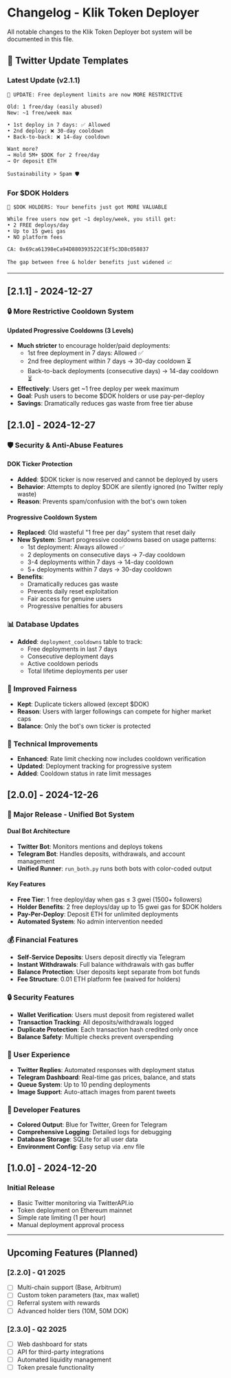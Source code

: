 # Changelog - Klik Token Deployer

All notable changes to the Klik Token Deployer bot system will be documented in this file.

## 📱 Twitter Update Templates

### Latest Update (v2.1.1)
```
🚨 UPDATE: Free deployment limits are now MORE RESTRICTIVE

Old: 1 free/day (easily abused)
New: ~1 free/week max

• 1st deploy in 7 days: ✅ Allowed
• 2nd deploy: ❌ 30-day cooldown
• Back-to-back: ❌ 14-day cooldown

Want more? 
→ Hold 5M+ $DOK for 2 free/day
→ Or deposit ETH

Sustainability > Spam 🛡️
```

### For $DOK Holders
```
🎯 $DOK HOLDERS: Your benefits just got MORE VALUABLE

While free users now get ~1 deploy/week, you still get:
• 2 FREE deploys/day
• Up to 15 gwei gas
• NO platform fees

CA: 0x69ca61398eCa94D880393522C1Ef5c3D8c058837

The gap between free & holder benefits just widened 📈
```

---

## [2.1.1] - 2024-12-27

### 🔒 More Restrictive Cooldown System

#### Updated Progressive Cooldowns (3 Levels)
- **Much stricter** to encourage holder/paid deployments:
  - 1st free deployment in 7 days: Allowed ✅
  - 2nd free deployment within 7 days → 30-day cooldown ⏳
  - Back-to-back deployments (consecutive days) → 14-day cooldown ⏳
- **Effectively**: Users get ~1 free deploy per week maximum
- **Goal**: Push users to become $DOK holders or use pay-per-deploy
- **Savings**: Dramatically reduces gas waste from free tier abuse

## [2.1.0] - 2024-12-27

### 🛡️ Security & Anti-Abuse Features

#### DOK Ticker Protection
- **Added**: $DOK ticker is now reserved and cannot be deployed by users
- **Behavior**: Attempts to deploy $DOK are silently ignored (no Twitter reply waste)
- **Reason**: Prevents spam/confusion with the bot's own token

#### Progressive Cooldown System
- **Replaced**: Old wasteful "1 free per day" system that reset daily
- **New System**: Smart progressive cooldowns based on usage patterns:
  - 1st deployment: Always allowed ✅
  - 2 deployments on consecutive days → 7-day cooldown
  - 3-4 deployments within 7 days → 14-day cooldown
  - 5+ deployments within 7 days → 30-day cooldown
- **Benefits**: 
  - Dramatically reduces gas waste
  - Prevents daily reset exploitation
  - Fair access for genuine users
  - Progressive penalties for abusers

### 📊 Database Updates
- **Added**: `deployment_cooldowns` table to track:
  - Free deployments in last 7 days
  - Consecutive deployment days
  - Active cooldown periods
  - Total lifetime deployments per user

### 🎯 Improved Fairness
- **Kept**: Duplicate tickers allowed (except $DOK)
- **Reason**: Users with larger followings can compete for higher market caps
- **Balance**: Only the bot's own ticker is protected

### 🔧 Technical Improvements
- **Enhanced**: Rate limit checking now includes cooldown verification
- **Updated**: Deployment tracking for progressive system
- **Added**: Cooldown status in rate limit messages

## [2.0.0] - 2024-12-26

### 🚀 Major Release - Unified Bot System

#### Dual Bot Architecture
- **Twitter Bot**: Monitors mentions and deploys tokens
- **Telegram Bot**: Handles deposits, withdrawals, and account management
- **Unified Runner**: `run_both.py` runs both bots with color-coded output

#### Key Features
- **Free Tier**: 1 free deploy/day when gas ≤ 3 gwei (1500+ followers)
- **Holder Benefits**: 2 free deploys/day up to 15 gwei gas for $DOK holders
- **Pay-Per-Deploy**: Deposit ETH for unlimited deployments
- **Automated System**: No admin intervention needed

### 💰 Financial Features
- **Self-Service Deposits**: Users deposit directly via Telegram
- **Instant Withdrawals**: Full balance withdrawals with gas buffer
- **Balance Protection**: User deposits kept separate from bot funds
- **Fee Structure**: 0.01 ETH platform fee (waived for holders)

### 🔒 Security Features
- **Wallet Verification**: Users must deposit from registered wallet
- **Transaction Tracking**: All deposits/withdrawals logged
- **Duplicate Protection**: Each transaction hash credited only once
- **Balance Safety**: Multiple checks prevent overspending

### 📱 User Experience
- **Twitter Replies**: Automated responses with deployment status
- **Telegram Dashboard**: Real-time gas prices, balance, and stats
- **Queue System**: Up to 10 pending deployments
- **Image Support**: Auto-attach images from parent tweets

### 🎨 Developer Features
- **Colored Output**: Blue for Twitter, Green for Telegram
- **Comprehensive Logging**: Detailed logs for debugging
- **Database Storage**: SQLite for all user data
- **Environment Config**: Easy setup via .env file

## [1.0.0] - 2024-12-20

### Initial Release
- Basic Twitter monitoring via TwitterAPI.io
- Token deployment on Ethereum mainnet
- Simple rate limiting (1 per hour)
- Manual deployment approval process

---

## Upcoming Features (Planned)

### [2.2.0] - Q1 2025
- [ ] Multi-chain support (Base, Arbitrum)
- [ ] Custom token parameters (tax, max wallet)
- [ ] Referral system with rewards
- [ ] Advanced holder tiers (10M, 50M DOK)

### [2.3.0] - Q2 2025
- [ ] Web dashboard for stats
- [ ] API for third-party integrations
- [ ] Automated liquidity management
- [ ] Token presale functionality 